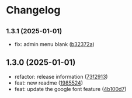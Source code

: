 # Changelog

## <small>1.3.1 (2025-01-01)</small>

* fix: admin menu blank ([b32372a](https://github.com/yukyhendiawan/block-icons-google/commit/b32372a))

## 1.3.0 (2025-01-01)

* refactor: release information ([73f2913](https://github.com/yukyhendiawan/block-icons-google/commit/73f2913))
* feat: new readme ([1985524](https://github.com/yukyhendiawan/block-icons-google/commit/1985524))
* feat: update the google font feature ([4b100d7](https://github.com/yukyhendiawan/block-icons-google/commit/4b100d7))
